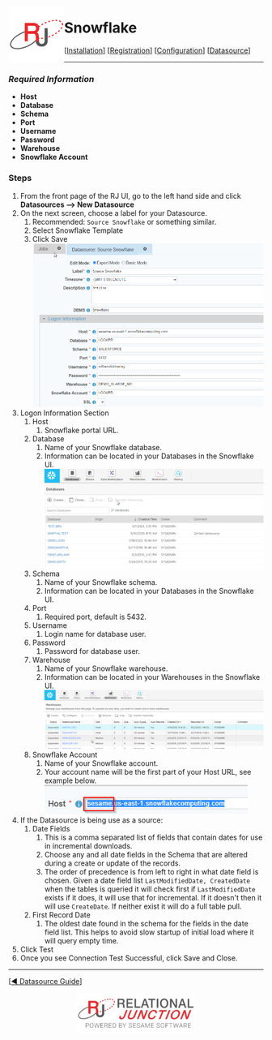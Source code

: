  <a href="http://www.sesamesoftware.com"><img align=left src="../images/RJOrbit110x110.png"></img></a>

[comment]: # (Change Heading to reflect Datasource)

#  Snowflake

[comment]: # (Leave Nav BAR untouched)

[[Installation](../guides/installguide.md)] [[Registration](../guides/RegistrationGuide.md)] [[Configuration](../guides/configurationGuide.md)] [[Datasource](../guides/DatasourceGuide.md)]

---

[comment]: # (Leave Or Alter Required info as needed)

### *Required Information*

* **Host**
* **Database**	
* **Schema** 	
* **Port**
* **Username**
* **Password**
* **Warehouse**
* **Snowflake Account**

### Steps

[comment]: # (step 1 is common to all Datasources)
[comment]: # (Step 2.1and 2.2 should be adjusted for Data Source specific)
[comment]: # (Step 3 should be Image of the datasource you can add the screenshot to the images folder or create a placeholder like {image of datasource screen})
[comment]: # (adjust step 4 and below as needed)

1. From the front page of the RJ UI, go to the left hand side and click **Datasources --> New Datasource**
2. On the next screen, choose a label for your Datasource.
   1. Recommended: `Source Snowflake` or something similar.
   2. Select Snowflake Template
   3. Click Save
   ![Snowflake Datasource](../images/snowflake.png)
3. Logon Information Section
   1. Host
      1. Snowflake portal URL.
   2. Database
      1. Name of your Snowflake database.
      2. Information can be located in your Databases in the Snowflake UI.
   ![Snowflake UI](../images/snowflake1.png)
   1. Schema
      1. Name of your Snowflake schema.
      2. Information can be located in your Databases in the Snowflake UI.
   2. Port
      1. Required port, default is 5432.
   3. Username
      1. Login name for database user.
   4. Password
      1. Password for database user.
   5. Warehouse
      1. Name of your Snowflake warehouse.
      2. Information can be located in your Warehouses in the Snowflake UI.
   ![Snowflake UI](../images/snowflake2.png)
   1. Snowflake Account
      1. Name of your Snowflake account.
      2. Your account name will be the first part of your Host URL, see example below.
   ![Snowflake UI](../images/snowflake3.png)
4. If the Datasource is being use as a source:
   1. Date Fields
      1. This is a comma separated list of fields that contain dates for use in incremental downloads.
      2. Choose any and all date fields in the Schema that are altered during a create or update of the records.
      3. The order of precedence is from left to right in what date field is chosen. Given a date field list `LastModifiedDate, CreatedDate` when the tables is queried it will check first if `LastModifiedDate` exists if it does, it will use that for incremental. If it doesn't then it will use `CreateDate`. If neither exist it will do a full table pull.
   2. First Record Date
      1. The oldest date found in the schema for the fields in the date field list. This helps to avoid slow startup of initial load where it will query empty time.
5. Click Test
6. Once you see Connection Test Successful, click Save and Close.

---

[[&#9664; Datasource Guide](../guides/DatasourceGuide.md)]

<p align="center" >  <a href="http://www.sesamesoftware.com"><img align=center src="../images/poweredBy.png" height="80px"></img></a> </p>
